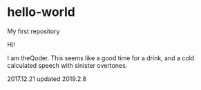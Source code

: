 # hello-world
My first repository

Hi!

I am theQoder. This seems like a good time for a drink, and a cold calculated speech with sinister overtones.

2017.12.21
updated 2019.2.8
